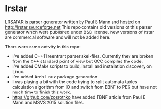 # lrstar

LRSATAR is parser generator written by Paul B Mann and hosted on http://lrstar.sourceforge.net This repo contains old versions of this parser generator which were published under BSD license. New versions of lrstar are commercial software and will not be added here.

There were some activity in this repo:
 * I've added C++11 reentrant parser skel-files. Currently they are broken from the C++ standard point of view but GCC compiles the code.
 * I've added CMake scripts to build, install and installation discovery on Linux.
 * I've added Arch Linux package generation.
 * I was playing a bit with the code trying to split automata tables calculation algorithm from IO and switch from EBNF to PEG but have not much time to finish this work.
 * https://github.com/zosrothko have added TBNF article from Paul B Mann and MSVS 2015 solution files.

